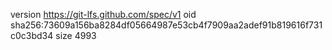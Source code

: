 version https://git-lfs.github.com/spec/v1
oid sha256:73609a156ba8284df05664987e53cb4f7909aa2adef91b819616f731c0c3bd34
size 4993
